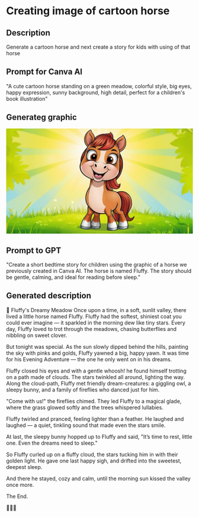 # Creating image of cartoon horse

## Description
Generate a cartoon horse and next create a story for kids with using of that horse

## Prompt for Canva AI
"A cute cartoon horse standing on a green meadow, colorful style, big eyes, happy expression, sunny background, high detail, perfect for a children's book illustration"


## Generateg graphic
![CartoonHorse](https://github.com/pawrzes1/AI-Portfolio/blob/main/Content%20Creation/Images/cartoon%20horse.jpg)

## Prompt to GPT
"Create a short bedtime story for children using the graphic of a horse we previously created in Canva AI. The horse is named Fluffy. The story should be gentle, calming, and ideal for reading before sleep."

## Generated description

🌙 Fluffy's Dreamy Meadow
Once upon a time, in a soft, sunlit valley, there lived a little horse named Fluffy.
Fluffy had the softest, shiniest coat you could ever imagine — it sparkled in the morning dew like tiny stars.
Every day, Fluffy loved to trot through the meadows, chasing butterflies and nibbling on sweet clover.

But tonight was special.
As the sun slowly dipped behind the hills, painting the sky with pinks and golds, Fluffy yawned a big, happy yawn.
It was time for his Evening Adventure — the one he only went on in his dreams.

Fluffy closed his eyes and with a gentle whoosh! he found himself trotting on a path made of clouds.
The stars twinkled all around, lighting the way.
Along the cloud-path, Fluffy met friendly dream-creatures: a giggling owl, a sleepy bunny, and a family of fireflies who danced just for him.

"Come with us!" the fireflies chimed.
They led Fluffy to a magical glade, where the grass glowed softly and the trees whispered lullabies.

Fluffy twirled and pranced, feeling lighter than a feather.
He laughed and laughed — a quiet, tinkling sound that made even the stars smile.

At last, the sleepy bunny hopped up to Fluffy and said,
"It’s time to rest, little one. Even the dreams need to sleep."

So Fluffy curled up on a fluffy cloud, the stars tucking him in with their golden light.
He gave one last happy sigh, and drifted into the sweetest, deepest sleep.

And there he stayed, cozy and calm, until the morning sun kissed the valley once more.

The End.

🌟✨🐴
